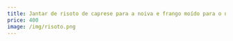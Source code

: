 ```yaml
---
title: Jantar de risoto de caprese para a noiva e frango moído para o noivo
price: 400
image: /img/risoto.png
---
```

